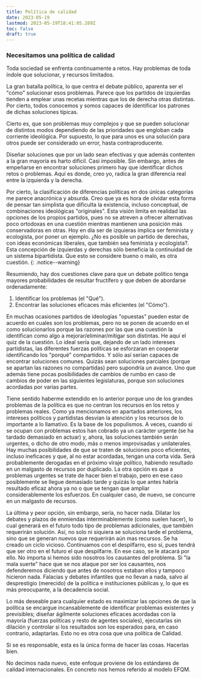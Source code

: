 ```yaml
---
title: Política de calidad
date: 2023-05-19
lastmod: 2023-05-19T18:41:05.289Z
toc: false
draft: true
---
```


### Necesitamos una política de calidad

Toda sociedad se enfrenta continuamente a retos. Hay problemas de toda índole que solucionar, y recursos limitados. 

La gran batalla política, lo que centra el debate público, aparenta ser el "cómo" solucionar esos problemas. Parece que los partidos de izquierdas tienden a emplear unas recetas mientras que los de derecha otras distintas. Por cierto, todos conocemos y somos capaces de identificar los patrones de dichas soluciones típicas.

Cierto es, que son problemas muy complejos y que se pueden solucionar de distintos modos dependiendo de las prioridades que engloban cada corriente ideológica. Por supuesto, lo que para unos es una solución para otros puede ser considerado un error, hasta contraproducente. 

Diseñar soluciones que por un lado sean efectivas y que además contenten a la gran mayoría es harto dificil. Casi imposible. Sin embargo, antes de empeñarse en encontrar soluciones primero hay que identificar dichos retos o problemas. Aquí es donde, creo yo, radica la gran diferencia real entre la izquierda y la derecha. 

Por cierto, la clasificación de diferencias políticas en dos únicas categorías me parece anacrónica y absurda. Creo que ya es hora de olvidar esta forma de pensar tan simplista que dificulta la existencia, incluso conceptual, de combinaciones ideológicas "originales". Esta visión limita en realidad las opciones de los propios partidos, pues no se atreven a ofrecer alternativas poco ortodoxas en una cuestión mientras mantienen una posición más conservadoras en otras. Hoy en día ser de izquieras implica ser feminista y ecologista, por poner un ejemplo. ¿No es posible un partido de derechas, con ideas económicas liberales, que también sea feminista y ecologista?. Esta concepción de izquierdas y derechas sólo beneficia la continuidad de un sistema bipartidista. Que esto se considere bueno o malo, es otra cuestión.
{: .notice--warning}

Resumiendo, hay dos cuestiones clave para que un debate político tenga mayores probabilidades de resultar fructífero y que deben de abordarse ordenadamente:
1. Identificar los problemas (el "Qué").
2. Encontrar las soluciones eficaces más eficientes (el "Cómo").

En muchas ocasiones partidos de ideologías "opuestas" pueden estar de acuerdo en cuales son los problemas, pero no se ponen de acuerdo en el como solucionarlos porque las razones por las que una cuestión la identifican como algo a mejorar/eliminar/mitigar son distintas. He aquí el quiz de la cuestión. Lo ideal sería que, dejando de un lado intereses partidistas, las diferentes fuerzas políticas se esforzaran en cooperar identificando los "porqué" compartidos. Y sólo así serían capaces de encontrar soluciones comunes. Quizás sean soluciones parciales (porque se apartan las razones no compartidas) pero supondría un avance. Uno que además tiene pocas posibilidades de cambios de rumbo en caso de cambios de poder en las siguientes legislaturas, porque son soluciones acordadas por varias partes. 

Tiene sentido haberme extendido en lo anterior porque uno de los grandes problemas de la política es que no centran los recursos en los retos y problemas reales. Como ya mencionamos en apartados anteriores, los intereses políticos y partidistas desvían la atención y los recursos de lo importante a lo llamativo. Es la base de los populismos. A veces, cuando si se ocupan con problemas estos han cobrado ya un carácter urgente (se ha tardado demasiado en actuar) y, ahora, las soluciones también serán urgentes, o dicho de otro modo, más o menos improvisadas y unilaterales. Hay muchas posibilidades de que se traten de soluciones poco eficientes, incluso ineficaces y que, al no estar acordadas, tengan una corta vida. Será probablemente derogadas en el próximo viraje político, habiendo resultado en un malgasto de recursos por duplicado. La otra opción es que a problemas urgentes se trate de hacer bien el trabajo, pero en ese caso posiblemente se llegue demasiado tarde y quizás lo que antes habría resultado eficaz ahora ya no o que se tengan que ampliar considerablemente los esfuerzos. En cualquier caso, de nuevo, se concurre en un malgasto de recursos. 

La última y peor opción, sin embargo, sería, no hacer nada. Dilatar los debates y plazos de enmiendas interminablemente (como suelen hacer), lo cual generará en el futuro todo tipo de problemas adicionales, que también requerirán solución. Así, no solo ni siquiera se soluciona tarde el problema, sino que se generan nuevos que requerirán aún mas recursos. Se ha creado un ciclo vicioso. Continuamos con el despilfarro, eso sí, pues tendrá que ser otro en el futuro el que despilfarre. En ese caso, se le atacará por ello. No importa si hemos sido nosotros los causantes del problema. Si "la mala suerte" hace que se nos ataque por ser los causantes, nos defenderemos diciendo que antes de nosotros estaban ellos y tampoco hicieron nada. Falacias y debates infantiles que no llevan a nada, salvo al desprestigio (merecido) de la política e instituciones públicas y, lo que es más preocupante, a la decadencia social.

Lo más deseable para cualquier estado es maximizar las opciones de que la política se encargue incansablemente de identificar problemas existentes y previsibles; diseñar ágilmente soluciones eficaces acordadas con la mayoría (fuerzas políticas y resto de agentes sociales), ejecutarlas sin dilación y controlar si los resultados son los esperados para, en caso contrario, adaptarlas. Esto no es otra cosa que una política de Calidad. 

Si se es responsable, esta es la única forma de hacer las cosas. Hacerlas bien.

No decimos nada nuevo, este enfoque proviene de los estándares de calidad internacionales. En concreto nos hemos referido al modelo EFQM.